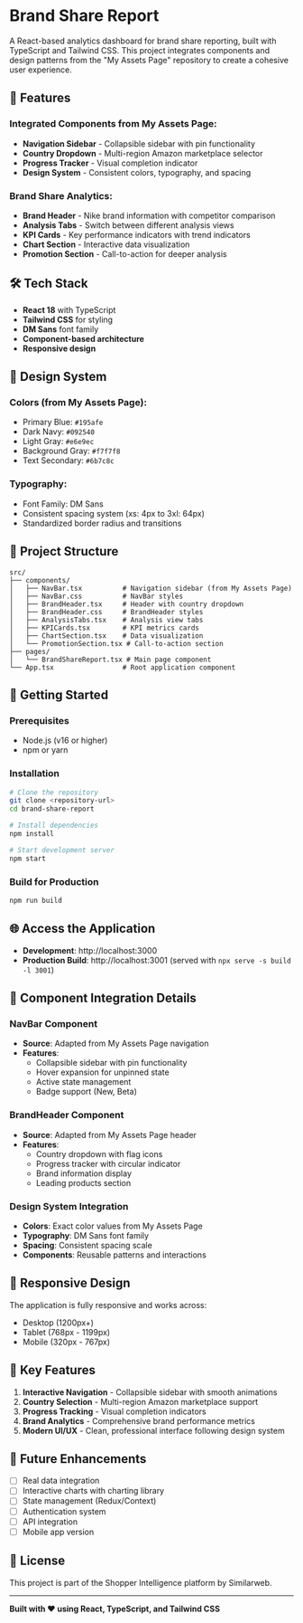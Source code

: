 # Brand Share Report

A React-based analytics dashboard for brand share reporting, built with TypeScript and Tailwind CSS. This project integrates components and design patterns from the "My Assets Page" repository to create a cohesive user experience.

## 🚀 Features

### **Integrated Components from My Assets Page:**
- **Navigation Sidebar** - Collapsible sidebar with pin functionality
- **Country Dropdown** - Multi-region Amazon marketplace selector
- **Progress Tracker** - Visual completion indicator
- **Design System** - Consistent colors, typography, and spacing

### **Brand Share Analytics:**
- **Brand Header** - Nike brand information with competitor comparison
- **Analysis Tabs** - Switch between different analysis views
- **KPI Cards** - Key performance indicators with trend indicators
- **Chart Section** - Interactive data visualization
- **Promotion Section** - Call-to-action for deeper analysis

## 🛠 Tech Stack

- **React 18** with TypeScript
- **Tailwind CSS** for styling
- **DM Sans** font family
- **Component-based architecture**
- **Responsive design**

## 🎨 Design System

### Colors (from My Assets Page):
- Primary Blue: `#195afe`
- Dark Navy: `#092540`
- Light Gray: `#e6e9ec`
- Background Gray: `#f7f7f8`
- Text Secondary: `#6b7c8c`

### Typography:
- Font Family: DM Sans
- Consistent spacing system (xs: 4px to 3xl: 64px)
- Standardized border radius and transitions

## 📁 Project Structure

```
src/
├── components/
│   ├── NavBar.tsx          # Navigation sidebar (from My Assets Page)
│   ├── NavBar.css          # NavBar styles
│   ├── BrandHeader.tsx     # Header with country dropdown
│   ├── BrandHeader.css     # BrandHeader styles
│   ├── AnalysisTabs.tsx    # Analysis view tabs
│   ├── KPICards.tsx        # KPI metrics cards
│   ├── ChartSection.tsx    # Data visualization
│   └── PromotionSection.tsx # Call-to-action section
├── pages/
│   └── BrandShareReport.tsx # Main page component
└── App.tsx                 # Root application component
```

## 🚀 Getting Started

### Prerequisites
- Node.js (v16 or higher)
- npm or yarn

### Installation
```bash
# Clone the repository
git clone <repository-url>
cd brand-share-report

# Install dependencies
npm install

# Start development server
npm start
```

### Build for Production
```bash
npm run build
```

## 🌐 Access the Application

- **Development**: http://localhost:3000
- **Production Build**: http://localhost:3001 (served with `npx serve -s build -l 3001`)

## 🔧 Component Integration Details

### **NavBar Component**
- **Source**: Adapted from My Assets Page navigation
- **Features**: 
  - Collapsible sidebar with pin functionality
  - Hover expansion for unpinned state
  - Active state management
  - Badge support (New, Beta)

### **BrandHeader Component**
- **Source**: Adapted from My Assets Page header
- **Features**:
  - Country dropdown with flag icons
  - Progress tracker with circular indicator
  - Brand information display
  - Leading products section

### **Design System Integration**
- **Colors**: Exact color values from My Assets Page
- **Typography**: DM Sans font family
- **Spacing**: Consistent spacing scale
- **Components**: Reusable patterns and interactions

## 📱 Responsive Design

The application is fully responsive and works across:
- Desktop (1200px+)
- Tablet (768px - 1199px)
- Mobile (320px - 767px)

## 🎯 Key Features

1. **Interactive Navigation** - Collapsible sidebar with smooth animations
2. **Country Selection** - Multi-region Amazon marketplace support
3. **Progress Tracking** - Visual completion indicators
4. **Brand Analytics** - Comprehensive brand performance metrics
5. **Modern UI/UX** - Clean, professional interface following design system

## 🔄 Future Enhancements

- [ ] Real data integration
- [ ] Interactive charts with charting library
- [ ] State management (Redux/Context)
- [ ] Authentication system
- [ ] API integration
- [ ] Mobile app version

## 📄 License

This project is part of the Shopper Intelligence platform by Similarweb.

---

**Built with ❤️ using React, TypeScript, and Tailwind CSS** 